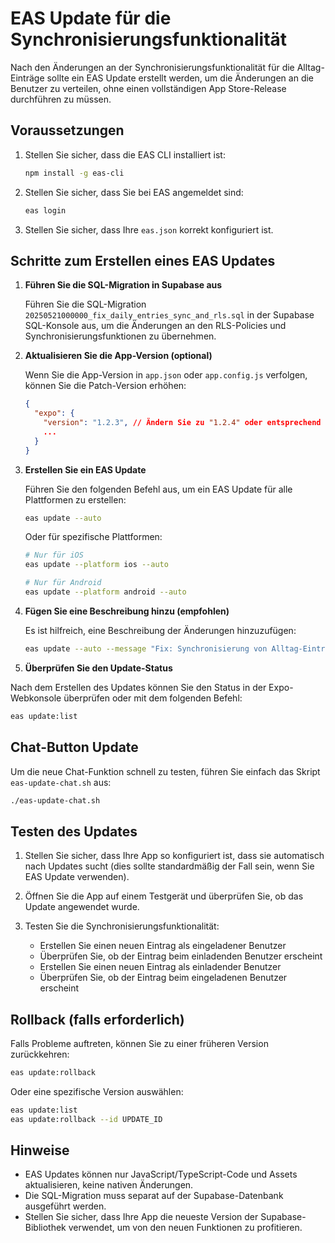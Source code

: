# EAS Update für die Synchronisierungsfunktionalität

Nach den Änderungen an der Synchronisierungsfunktionalität für die Alltag-Einträge sollte ein EAS Update erstellt werden, um die Änderungen an die Benutzer zu verteilen, ohne einen vollständigen App Store-Release durchführen zu müssen.

## Voraussetzungen

1. Stellen Sie sicher, dass die EAS CLI installiert ist:
   ```bash
   npm install -g eas-cli
   ```

2. Stellen Sie sicher, dass Sie bei EAS angemeldet sind:
   ```bash
   eas login
   ```

3. Stellen Sie sicher, dass Ihre `eas.json` korrekt konfiguriert ist.

## Schritte zum Erstellen eines EAS Updates

1. **Führen Sie die SQL-Migration in Supabase aus**

   Führen Sie die SQL-Migration `20250521000000_fix_daily_entries_sync_and_rls.sql` in der Supabase SQL-Konsole aus, um die Änderungen an den RLS-Policies und Synchronisierungsfunktionen zu übernehmen.

2. **Aktualisieren Sie die App-Version (optional)**

   Wenn Sie die App-Version in `app.json` oder `app.config.js` verfolgen, können Sie die Patch-Version erhöhen:

   ```json
   {
     "expo": {
       "version": "1.2.3", // Ändern Sie zu "1.2.4" oder entsprechend
       ...
     }
   }
   ```

3. **Erstellen Sie ein EAS Update**

   Führen Sie den folgenden Befehl aus, um ein EAS Update für alle Plattformen zu erstellen:

   ```bash
   eas update --auto
   ```

   Oder für spezifische Plattformen:

   ```bash
   # Nur für iOS
   eas update --platform ios --auto

   # Nur für Android
   eas update --platform android --auto
   ```

4. **Fügen Sie eine Beschreibung hinzu (empfohlen)**

   Es ist hilfreich, eine Beschreibung der Änderungen hinzuzufügen:

   ```bash
   eas update --auto --message "Fix: Synchronisierung von Alltag-Einträgen zwischen verbundenen Benutzern"
   ```

5. **Überprüfen Sie den Update-Status**

Nach dem Erstellen des Updates können Sie den Status in der Expo-Webkonsole überprüfen oder mit dem folgenden Befehl:

```bash
eas update:list
```

## Chat-Button Update

Um die neue Chat-Funktion schnell zu testen, führen Sie einfach das Skript
`eas-update-chat.sh` aus:

```bash
./eas-update-chat.sh
```


## Testen des Updates

1. Stellen Sie sicher, dass Ihre App so konfiguriert ist, dass sie automatisch nach Updates sucht (dies sollte standardmäßig der Fall sein, wenn Sie EAS Update verwenden).

2. Öffnen Sie die App auf einem Testgerät und überprüfen Sie, ob das Update angewendet wurde.

3. Testen Sie die Synchronisierungsfunktionalität:
   - Erstellen Sie einen neuen Eintrag als eingeladener Benutzer
   - Überprüfen Sie, ob der Eintrag beim einladenden Benutzer erscheint
   - Erstellen Sie einen neuen Eintrag als einladender Benutzer
   - Überprüfen Sie, ob der Eintrag beim eingeladenen Benutzer erscheint

## Rollback (falls erforderlich)

Falls Probleme auftreten, können Sie zu einer früheren Version zurückkehren:

```bash
eas update:rollback
```

Oder eine spezifische Version auswählen:

```bash
eas update:list
eas update:rollback --id UPDATE_ID
```

## Hinweise

- EAS Updates können nur JavaScript/TypeScript-Code und Assets aktualisieren, keine nativen Änderungen.
- Die SQL-Migration muss separat auf der Supabase-Datenbank ausgeführt werden.
- Stellen Sie sicher, dass Ihre App die neueste Version der Supabase-Bibliothek verwendet, um von den neuen Funktionen zu profitieren.
